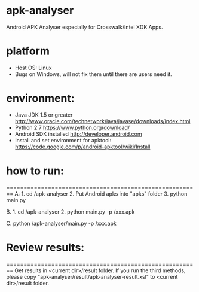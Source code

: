 # apk-analyser
Android APK Analyser especially for Crosswalk/Intel XDK Apps.

platform
========================================================
* Host OS: Linux 
* Bugs on Windows, will not fix them until there are users need it. 

environment:
========================================================
* Java JDK 1.5 or greater http://www.oracle.com/technetwork/java/javase/downloads/index.html
* Python 2.7 https://www.python.org/download/
* Android SDK installed http://developer.android.com
* Install and set environment for apktool: https://code.google.com/p/android-apktool/wiki/Install

# how to run:
========================================================
A:
	1. cd <pathto>/apk-analyser
	2. Put Android apks into "apks" folder
	3. python main.py

B. 
	1. cd <pathto>/apk-analyser
	2. python main.py -p <pathto>/xxx.apk

C. 
	python <pathto>/apk-analyser/main.py -p <pathto>/xxx.apk

# Review results:
========================================================
Get results in &lt;current dir&gt;/result folder.
If you run the third methods, please copy "apk-analyser/result/apk-analyser-result.xsl" to &lt;current dir&gt;/result folder.

